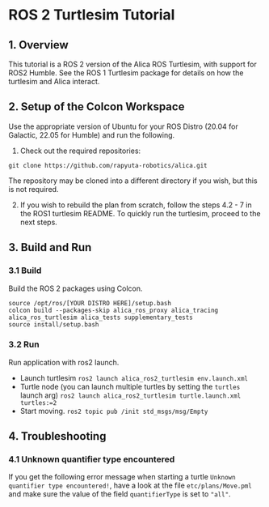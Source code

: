 # ROS 2 Turtlesim Tutorial

## 1. Overview

This tutorial is a ROS 2 version of the Alica ROS Turtlesim, with support for ROS2 Humble. See the ROS 1 Turtlesim package for details on how the turtlesim and Alica interact.

## 2. Setup of the Colcon Workspace

Use the appropriate version of Ubuntu for your ROS Distro (20.04 for Galactic, 22.05 for Humble) and run the following.

1. Check out the required repositories:

```
git clone https://github.com/rapyuta-robotics/alica.git
```

The repository may be cloned into a different directory if you wish, but this is not required.

2. If you wish to rebuild the plan from scratch, follow the steps 4.2 - 7 in the ROS1 turtlesim README. To quickly run the turtlesim, proceed to the next steps.

## 3. Build and Run

### 3.1 Build

Build the ROS 2 packages using Colcon.

```
source /opt/ros/[YOUR DISTRO HERE]/setup.bash
colcon build --packages-skip alica_ros_proxy alica_tracing alica_ros_turtlesim alica_tests supplementary_tests
source install/setup.bash
```

### 3.2 Run

Run application with ros2 launch.

- Launch turtlesim
  `ros2 launch alica_ros2_turtlesim env.launch.xml`
- Turtle node (you can launch multiple turtles by setting the `turtles` launch arg)
  `ros2 launch alica_ros2_turtlesim turtle.launch.xml turtles:=2`
- Start moving.
  `ros2 topic pub /init std_msgs/msg/Empty`

## 4. Troubleshooting

### 4.1 Unknown quantifier type encountered

If you get the following error message when starting a turtle
`Unknown quantifier type encountered!`, have a look at the
file `etc/plans/Move.pml` and make sure the value of the field
`quantifierType` is set to `"all"`.
